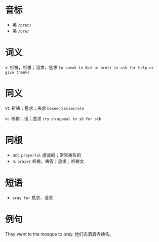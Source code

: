 # 音标

- 英 `/preɪ/`
- 美 `/pre/`

# 词义

v. 祈祷，祈求；请求，恳求
`to speak to God in order to ask for help or give thanks`

# 同义

vt. 祈祷；恳求；央求
`beseech` `obsecrate`

vi. 祈祷；请；恳求
`cry on` `appeal to sb for sth`

# 同根

- adj. `prayerful` 虔诚的；常常祷告的
- n. `prayer` 祈祷，祷告；恳求；祈祷文

# 短语

- `pray for` 恳求，请求

# 例句

They went to the mosque to pray.
他们去清真寺祷告。


